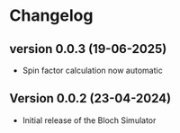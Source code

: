 # Changelog

## version 0.0.3 (19-06-2025)

- Spin factor calculation now automatic

## Version 0.0.2 (23-04-2024)

- Initial release of the Bloch Simulator
